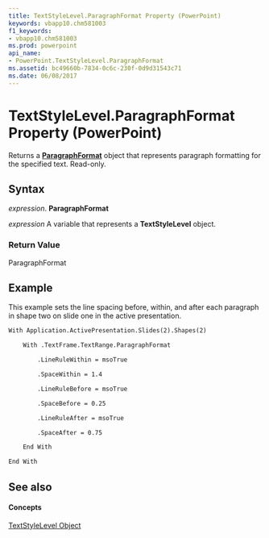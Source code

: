 ```yaml
---
title: TextStyleLevel.ParagraphFormat Property (PowerPoint)
keywords: vbapp10.chm581003
f1_keywords:
- vbapp10.chm581003
ms.prod: powerpoint
api_name:
- PowerPoint.TextStyleLevel.ParagraphFormat
ms.assetid: bc49660b-7834-0c6c-230f-0d9d31543c71
ms.date: 06/08/2017
---
```



# TextStyleLevel.ParagraphFormat Property (PowerPoint)

Returns a  **[ParagraphFormat](PowerPoint.ParagraphFormat.md)** object that represents paragraph formatting for the specified text. Read-only.


## Syntax

 _expression_. **ParagraphFormat**

 _expression_ A variable that represents a **TextStyleLevel** object.


### Return Value

ParagraphFormat


## Example

This example sets the line spacing before, within, and after each paragraph in shape two on slide one in the active presentation.


```vb
With Application.ActivePresentation.Slides(2).Shapes(2)

    With .TextFrame.TextRange.ParagraphFormat

        .LineRuleWithin = msoTrue

        .SpaceWithin = 1.4

        .LineRuleBefore = msoTrue

        .SpaceBefore = 0.25

        .LineRuleAfter = msoTrue

        .SpaceAfter = 0.75

    End With

End With
```


## See also


#### Concepts


[TextStyleLevel Object](PowerPoint.TextStyleLevel.md)

